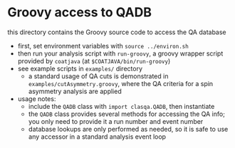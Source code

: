 # Groovy access to QADB

this directory contains the Groovy source code to access the QA database

- first, set environment variables with `source ../environ.sh`
- then run your analysis script with `run-groovy`, a groovy wrapper script
  provided by `coatjava` (at `$COATJAVA/bin/run-groovy`)
- see example scripts in `examples/` directory
  - a standard usage of QA cuts is demonstrated in
    `examples/cutAsymmetry.groovy`, where the QA criteria for a spin asymmetry
    analysis are applied
- usage notes:
  - include the `QADB` class with `import clasqa.QADB`, then instantiate
  - the `QADB` class provides several methods for accessing the QA info;
    you only need to provide it a run number and event number
  - database lookups are only performed as needed, so it is safe to
    use any accessor in a standard analysis event loop
